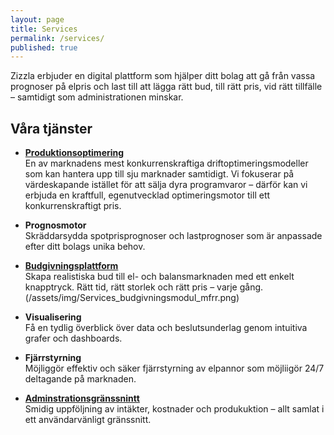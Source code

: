 ```yaml
---
layout: page
title: Services
permalink: /services/
published: true
---
```


Zizzla erbjuder en digital plattform som hjälper ditt bolag att gå från vassa prognoser på elpris och last till att lägga rätt bud, till rätt pris, vid rätt tillfälle – samtidigt som administrationen minskar.  

## Våra tjänster  

- [**Produktionsoptimering**](/assets/img/Services_Optimizer.png)  
En av marknadens mest konkurrenskraftiga driftoptimeringsmodeller som kan hantera upp till sju marknader samtidigt. Vi fokuserar på värdeskapande istället för att sälja dyra programvaror – därför kan vi erbjuda en kraftfull, egenutvecklad optimeringsmotor till ett konkurrenskraftigt pris.  

- **Prognosmotor**  
  Skräddarsydda spotprisprognoser och lastprognoser som är anpassade efter ditt bolags unika behov.  

- [**Budgivningsplattform**](/assets/img/Services_budgivningsmodul.png)  
  Skapa realistiska bud till el- och balansmarknaden med ett enkelt knapptryck. Rätt tid, rätt storlek och rätt pris – varje gång. 
(/assets/img/Services_budgivningsmodul_mfrr.png)   

- **Visualisering**  
  Få en tydlig överblick över data och beslutsunderlag genom intuitiva grafer och dashboards.  

- **Fjärrstyrning**  
  Möjliggör effektiv och säker fjärrstyrning av elpannor som möjliigör 24/7 deltagande på marknaden.  

- [**Adminstrationsgränssnintt**](/assets/img/Services_Administration.png)  
  Smidig uppföljning av intäkter, kostnader och produkuktion – allt samlat i ett användarvänligt gränssnitt.  

